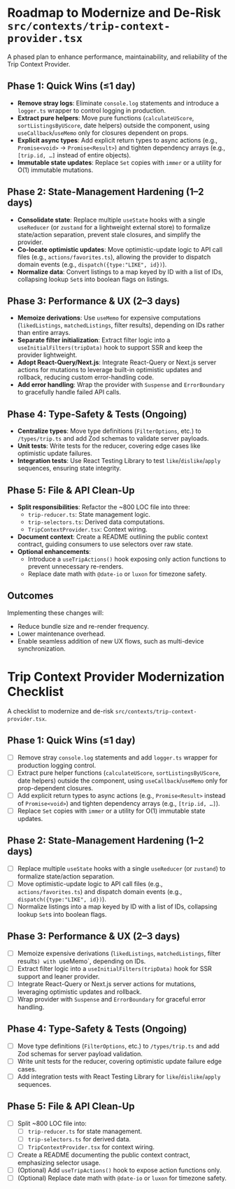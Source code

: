 
# Roadmap to Modernize and De-Risk `src/contexts/trip-context-provider.tsx`

A phased plan to enhance performance, maintainability, and reliability of the Trip Context Provider.

## Phase 1: Quick Wins (≤1 day)
- **Remove stray logs**: Eliminate `console.log` statements and introduce a `logger.ts` wrapper to control logging in production.
- **Extract pure helpers**: Move pure functions (`calculateUScore`, `sortListingsByUScore`, date helpers) outside the component, using `useCallback`/`useMemo` only for closures dependent on props.
- **Explicit async types**: Add explicit return types to async actions (e.g., `Promise<void>` → `Promise<Result>`) and tighten dependency arrays (e.g., `[trip.id, …]` instead of entire objects).
- **Immutable state updates**: Replace `Set` copies with `immer` or a utility for O(1) immutable mutations.

## Phase 2: State-Management Hardening (1–2 days)
- **Consolidate state**: Replace multiple `useState` hooks with a single `useReducer` (or `zustand` for a lightweight external store) to formalize state/action separation, prevent stale closures, and simplify the provider.
- **Co-locate optimistic updates**: Move optimistic-update logic to API call files (e.g., `actions/favorites.ts`), allowing the provider to dispatch domain events (e.g., `dispatch({type:"LIKE", id})`).
- **Normalize data**: Convert listings to a map keyed by ID with a list of IDs, collapsing lookup `Set`s into boolean flags on listings.

## Phase 3: Performance & UX (2–3 days)
- **Memoize derivations**: Use `useMemo` for expensive computations (`likedListings`, `matchedListings`, filter results), depending on IDs rather than entire arrays.
- **Separate filter initialization**: Extract filter logic into a `useInitialFilters(tripData)` hook to support SSR and keep the provider lightweight.
- **Adopt React-Query/Next.js**: Integrate React-Query or Next.js server actions for mutations to leverage built-in optimistic updates and rollback, reducing custom error-handling code.
- **Add error handling**: Wrap the provider with `Suspense` and `ErrorBoundary` to gracefully handle failed API calls.

## Phase 4: Type-Safety & Tests (Ongoing)
- **Centralize types**: Move type definitions (`FilterOptions`, etc.) to `/types/trip.ts` and add Zod schemas to validate server payloads.
- **Unit tests**: Write tests for the reducer, covering edge cases like optimistic update failures.
- **Integration tests**: Use React Testing Library to test `like`/`dislike`/`apply` sequences, ensuring state integrity.

## Phase 5: File & API Clean-Up
- **Split responsibilities**: Refactor the ~800 LOC file into three:
  - `trip-reducer.ts`: State management logic.
  - `trip-selectors.ts`: Derived data computations.
  - `TripContextProvider.tsx`: Context wiring.
- **Document context**: Create a README outlining the public context contract, guiding consumers to use selectors over raw state.
- **Optional enhancements**:
  - Introduce a `useTripActions()` hook exposing only action functions to prevent unnecessary re-renders.
  - Replace date math with `@date-io` or `luxon` for timezone safety.

## Outcomes
Implementing these changes will:
- Reduce bundle size and re-render frequency.
- Lower maintenance overhead.
- Enable seamless addition of new UX flows, such as multi-device synchronization.








# Trip Context Provider Modernization Checklist

A checklist to modernize and de-risk `src/contexts/trip-context-provider.tsx`.

## Phase 1: Quick Wins (≤1 day)
- [ ] Remove stray `console.log` statements and add `logger.ts` wrapper for production logging control.
- [ ] Extract pure helper functions (`calculateUScore`, `sortListingsByUScore`, date helpers) outside the component, using `useCallback`/`useMemo` only for prop-dependent closures.
- [ ] Add explicit return types to async actions (e.g., `Promise<Result>` instead of `Promise<void>`) and tighten dependency arrays (e.g., `[trip.id, …]`).
- [ ] Replace `Set` copies with `immer` or a utility for O(1) immutable state updates.

## Phase 2: State-Management Hardening (1–2 days)
- [ ] Replace multiple `useState` hooks with a single `useReducer` (or `zustand`) to formalize state/action separation.
- [ ] Move optimistic-update logic to API call files (e.g., `actions/favorites.ts`) and dispatch domain events (e.g., `dispatch({type:"LIKE", id})`).
- [ ] Normalize listings into a map keyed by ID with a list of IDs, collapsing lookup `Set`s into boolean flags.

## Phase 3: Performance & UX (2–3 days)
- [ ] Memoize expensive derivations (`likedListings`, `matchedListings`, filter results`) with `useMemo`, depending on IDs.
- [ ] Extract filter logic into a `useInitialFilters(tripData)` hook for SSR support and leaner provider.
- [ ] Integrate React-Query or Next.js server actions for mutations, leveraging optimistic updates and rollback.
- [ ] Wrap provider with `Suspense` and `ErrorBoundary` for graceful error handling.

## Phase 4: Type-Safety & Tests (Ongoing)
- [ ] Move type definitions (`FilterOptions`, etc.) to `/types/trip.ts` and add Zod schemas for server payload validation.
- [ ] Write unit tests for the reducer, covering optimistic update failure edge cases.
- [ ] Add integration tests with React Testing Library for `like`/`dislike`/`apply` sequences.

## Phase 5: File & API Clean-Up
- [ ] Split ~800 LOC file into:
  - [ ] `trip-reducer.ts` for state management.
  - [ ] `trip-selectors.ts` for derived data.
  - [ ] `TripContextProvider.tsx` for context wiring.
- [ ] Create a README documenting the public context contract, emphasizing selector usage.
- [ ] (Optional) Add `useTripActions()` hook to expose action functions only.
- [ ] (Optional) Replace date math with `@date-io` or `luxon` for timezone safety.
